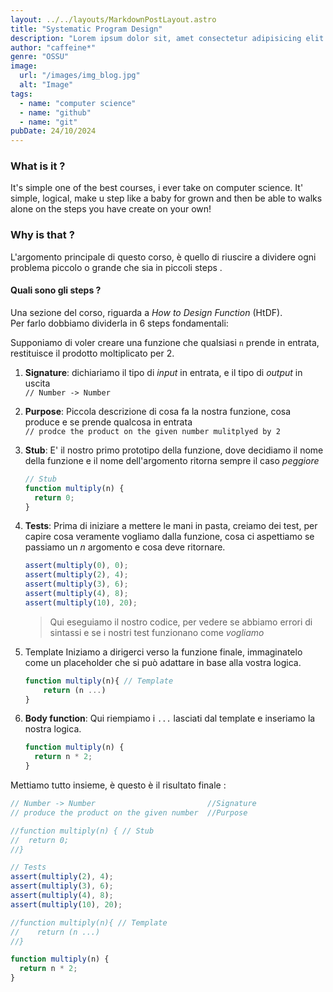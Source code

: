 ```yaml
---
layout: ../../layouts/MarkdownPostLayout.astro
title: "Systematic Program Design"
description: "Lorem ipsum dolor sit, amet consectetur adipisicing elit. Tempore voluptates fuga ex doloribus quisquam tempora fugiat? Assumenda nesciunt quam placeat."
author: "caffeine*"
genre: "OSSU"
image:
  url: "/images/img_blog.jpg"
  alt: "Image"
tags:
  - name: "computer science"
  - name: "github"
  - name: "git"
pubDate: 24/10/2024
---
```


### What is it ?

It's simple one of the best courses, i ever take on computer science.
It' simple, logical, make u step like a baby for grown and then be able to walks alone on the steps you have create on your own!

### Why is that ?

L'argomento principale di questo corso, è quello di riuscire a dividere ogni problema piccolo o grande che sia in piccoli<span class="h_color1"> steps </span>.

#### Quali sono gli <span class="h_color1">steps </span> ?

Una sezione del corso, riguarda a _How to Design Function_ (HtDF). <br />
Per farlo dobbiamo dividerla in 6 <span class="h_color1"> steps </span> fondamentali:

Supponiamo di voler creare una funzione che qualsiasi `n` prende in entrata, restituisce il prodotto moltiplicato per 2.

1. **Signature**:
   dichiariamo il tipo di _input_ in entrata, e il tipo di _output_ in uscita <br />
   `// Number -> Number`
2. **Purpose**:
   Piccola descrizione di cosa fa la nostra funzione, cosa produce e se prende qualcosa in entrata <br />
   `// prodce the product on the given number mulitplyed by 2`
3. **Stub**:
   E' il nostro primo prototipo della funzione, dove decidiamo il nome della funzione e il nome dell'argomento ritorna sempre il caso _peggiore_

   ```js
   // Stub
   function multiply(n) {
     return 0;
   }
   ```

4. **Tests**:
   Prima di iniziare a mettere le mani in pasta, creiamo dei test, per capire cosa veramente vogliamo dalla funzione, cosa ci aspettiamo se passiamo un _n_ argomento
   e cosa deve ritornare.

   ```js
   assert(multiply(0), 0);
   assert(multiply(2), 4);
   assert(multiply(3), 6);
   assert(multiply(4), 8);
   assert(multiply(10), 20);
   ```

   > Qui eseguiamo il nostro codice, per vedere se abbiamo errori di sintassi e se i nostri test funzionano come _vogliamo_

5. Template
   Iniziamo a dirigerci verso la funzione finale, immaginatelo come un placeholder che si può adattare in base alla vostra logica.

   ```js
   function multiply(n){ // Template
       return (n ...)
   }
   ```

6. **Body function**:
   Qui riempiamo i `...` lasciati dal template e inseriamo la nostra logica.
   ```js
   function multiply(n) {
     return n * 2;
   }
   ```

Mettiamo tutto insieme, è questo è il risultato finale :

```js
// Number -> Number                         //Signature
// produce the product on the given number  //Purpose

//function multiply(n) { // Stub
//  return 0;
//}

// Tests
assert(multiply(2), 4);
assert(multiply(3), 6);
assert(multiply(4), 8);
assert(multiply(10), 20);

//function multiply(n){ // Template
//    return (n ...)
//}

function multiply(n) {
  return n * 2;
}
```
